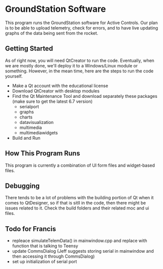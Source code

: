 # GroundStation Software

This program runs the GroundStation software for Active Controls. Our plan is to be able to upload telemetry,
check for errors, and to have live updating graphs of the data being sent from the rocket.

## Getting Started

As of right now, you will need QtCreator to run the code. Eventually, when we are mostly done,
we'll deploy it to a Windows/Linux module or something. However, in the mean time, here are the
steps to run the code yourself.

- Make a Qt account with the educational license
- Download QtCreator with desktop modules
- Find the Qt Maintenance Tool and download separately these packages (make sure to get the latest 6.7 version)
    * serialport
    * graphs
    * charts
    * datavisualization
    * multimedia
    * multimediawidgets
- Build and Run

## How This Program Runs

This program is currently a combination of UI form files and widget-based files.

    
## Debugging

There tends to be a lot of problems with the building portion of Qt when it comes to QtDesigner, so
if that is sitll in the code, then there might be issues related to it. Check the build folders and
their related moc and ui files.

## Todo for Francis
- repleace simulateTelemData() in mainwindow.cpp and replace with function that is talking to Teensy
- update CommsDialog (Jeff suggests storing serial in mainwindow and then accessing it through CommsDialog)
- set up initialization of serial port
